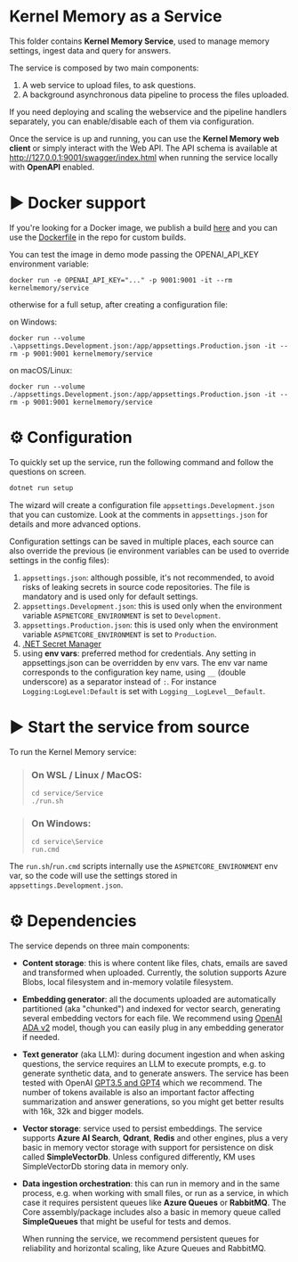 # Kernel Memory as a Service

This folder contains **Kernel Memory Service**, used to manage memory
settings, ingest data and query for answers.

The service is composed by two main components:

1. A web service to upload files, to ask questions.
2. A background asynchronous data pipeline to process the files uploaded.

If you need deploying and scaling the webservice and the pipeline handlers
separately, you can enable/disable each of them via configuration.

Once the service is up and running, you can use the **Kernel Memory web
client** or simply interact with the Web API. The API schema is available
at http://127.0.0.1:9001/swagger/index.html when running the service locally
with **OpenAPI** enabled.

# ▶️ Docker support

If you're looking for a Docker image, we publish a build [here](https://hub.docker.com/r/kernelmemory/service) and
you can use the [Dockerfile](https://github.com/microsoft/kernel-memory/blob/main/Dockerfile) in the repo for custom builds.

You can test the image in demo mode passing the OPENAI_API_KEY environment variable:

```
docker run -e OPENAI_API_KEY="..." -p 9001:9001 -it --rm kernelmemory/service
```

otherwise for a full setup, after creating a configuration file:

on Windows:

    docker run --volume .\appsettings.Development.json:/app/appsettings.Production.json -it --rm -p 9001:9001 kernelmemory/service

on macOS/Linux:

    docker run --volume ./appsettings.Development.json:/app/appsettings.Production.json -it --rm -p 9001:9001 kernelmemory/service

# ⚙️ Configuration

To quickly set up the service, run the following command and follow the
questions on screen.

```bash
dotnet run setup
```

The wizard will create a configuration file `appsettings.Development.json`
that you can customize. Look at the comments in `appsettings.json` for
details and more advanced options.

Configuration settings can be saved in multiple places, each source can also override the previous
(ie environment variables can be used to override settings in the config files):

1. `appsettings.json`: although possible, it's not recommended, to avoid risks of leaking secrets
   in source code repositories. The file is mandatory and is used only for default settings.
2. `appsettings.Development.json`: this is used only when the environment variable `ASPNETCORE_ENVIRONMENT` is set to `Development`.
3. `appsettings.Production.json`: this is used only when the environment variable `ASPNETCORE_ENVIRONMENT` is set to `Production`.
4. [.NET Secret Manager](https://learn.microsoft.com/aspnet/core/security/app-secrets#secret-manager)
5. using **env vars**: preferred method for credentials. Any setting in  appsettings.json can be overridden by env vars.
   The env var name corresponds to the configuration key name, using `__` (double underscore) as a separator instead of `:`.
   For instance `Logging:LogLevel:Default` is set with `Logging__LogLevel__Default`.

# ▶️ Start the service from source

To run the Kernel Memory service:

> ### On WSL / Linux / MacOS:
>
> ```shell
> cd service/Service
> ./run.sh
> ```

> ### On Windows:
>
> ```shell
> cd service\Service
> run.cmd
> ```

The `run.sh`/`run.cmd` scripts internally use the `ASPNETCORE_ENVIRONMENT`
env var, so the code will use the settings stored in `appsettings.Development.json`.

# ⚙️ Dependencies

The service depends on three main components:

* **Content storage**: this is where content like files, chats, emails are
  saved and transformed when uploaded. Currently, the solution supports Azure Blobs,
  local filesystem and in-memory volatile filesystem.


* **Embedding generator**: all the documents uploaded are automatically
  partitioned (aka "chunked") and indexed for vector search, generating
  several embedding vectors for each file. We recommend using
  [OpenAI ADA v2](https://platform.openai.com/docs/guides/embeddings/what-are-embeddings)
  model, though you can easily plug in any embedding generator if needed.


* **Text generator** (aka LLM): during document ingestion and when asking
  questions, the service requires an LLM to execute prompts, e.g. to
  generate synthetic data, and to generate answers. The service has
  been tested with OpenAI
  [GPT3.5 and GPT4](https://platform.openai.com/docs/models/overview)
  which we recommend. The number of tokens available is also an important
  factor affecting summarization and answer generations, so you might
  get better results with 16k, 32k and bigger models.


* **Vector storage**: service used to persist embeddings. The
  service supports **Azure AI Search**, **Qdrant**, **Redis** and other engines,
  plus  a very basic in memory vector storage with support for persistence on disk
  called **SimpleVectorDb**. Unless configured differently, KM uses SimpleVectorDb
  storing data in memory only.


* **Data ingestion orchestration**: this can run in memory and in the same
  process, e.g. when working with small files, or run as a service, in which
  case it requires persistent queues like **Azure Queues** or **RabbitMQ**.
  The Core assembly/package includes also a basic in memory queue called
  **SimpleQueues** that might be useful for tests and demos.

  When running the service, we recommend persistent queues for reliability and
  horizontal scaling, like Azure Queues and RabbitMQ.
